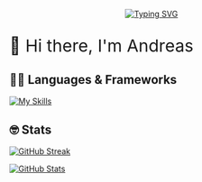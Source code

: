 <p align="center">
  <a href="https://git.io/typing-svg"><img src="https://readme-typing-svg.herokuapp.com?font=Poppins&pause=1000&color=CAA93A&width=435&lines=%F0%9F%91%A8%E2%80%8D%F0%9F%92%BB+Full+Stack+Developer;%E2%98%81+Cloud+Developer;%F0%9F%A7%9B%E2%80%8D%E2%99%82%EF%B8%8F+Entepreneur" alt="Typing SVG" /></a>
</p>

<p style='font-size:30px'>👋 Hi there, I'm Andreas </p>

## 👨‍💻 Languages & Frameworks

[![My Skills](https://skillicons.dev/icons?i=ts,react,tailwind,angular,js,html,css,nestjs,nodejs,rabbitmq,dotnet,cs,express,docker,aws,kubernetes,nginx,linux,mongodb,redis)](https://skillicons.dev)

## 🤓 Stats

<!-- https://streak-stats.demolab.com/demo/?user=AndyKraus&theme=ayu-mirage&hide_border=false&border_radius=4.5&locale=en&date_format=&mode=daily&exclude_days=&sections=total%2Ccurrent%2Clongest&card_width=495&card_height=195&type=svg&background-type=gradient&properties=border&background=45&background=%23030712&background=%23172554 -->

[![GitHub Streak](https://github-readme-streak-stats.herokuapp.com?user=AndyKraus&theme=ayu-mirage&border_radius=30&card_width=500&background=45%2C030712%2C172554&border=CAA93A)](https://git.io/streak-stats)

[![GitHub Stats](https://github-readme-stats.vercel.app/api?username=AndyKraus&count_private=true&show_icons=true&theme=ayu-mirage&border_color=CAA93A&card_width=500&bg_color=45%2C030712%2C172554&border_radius=30)](https://github.com/anuraghazra/github-readme-stats)
